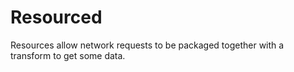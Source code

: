 # Resourced

Resources allow network requests to be packaged together with a transform to get some data.  
